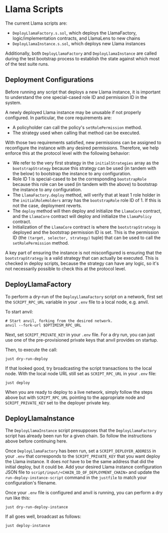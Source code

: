 # Llama Scripts

The current Llama scripts are:
* `DeployLlamaFactory.s.sol`, which deploys the LlamaFactory, logic/implementation contracts, and LlamaLens to new chains
* `DeployLlamaInstance.s.sol`, which deploys new Llama instances

Additionally, both `DeployLlamaFactory` and `DeployLlamaInstance` are called during the test bootstrap process to establish the state against which most of the test suite runs.

## Deployment Configurations

Before running any script that deploys a new Llama instance, it is important to understand the one special-cased role ID and permission ID in the system.

A newly deployed Llama instance may be unusable if not properly configured. In particular, the core requirements are:
- A policyholder can call the policy's `setRolePermission` method.
- The strategy used when calling that method can be executed.

With those two requirements satisfied, new permissions can be assigned to reconfigure the instance with any desired permissions.
Therefore, we help enforce this at the protocol level with the following behavior:

- We refer to the very first strategy in the `initialStrategies` array as the `bootstrapStrategy` because this strategy can be used (in tandem with the below) to bootstrap the instance to any configuration.
- Role ID 1 is special-cased to be the corresponding `bootstrapRole` because this role can be used (in tandem with the above) to bootstrap the instance to any configuration.
- The `LlamaFactory.deploy` method, will verify that at least 1 role holder in the `initialRoleHolders` array has the `bootstrapRole` role ID of 1. If this is not the case, deployment reverts.
- The `deploy` method will then deploy and initialize the `LlamaCore` contract, and the `LlamaCore` contract will deploy and initialize the `LlamaPolicy` contract.
- Initialization of the `LlamaCore` contract is where the `bootstrapStrategy` is deployed and the bootstrap permission ID is set. This is the permission ID (the `(target, selector, strategy)` tuple) that can be used to call the `setRolePermission` method.

A key part of ensuring the instance is not misconfigured is ensuring that the `bootstrapStrategy` is a valid strategy that can actually be executed. This is checked in deploy scripts, because the strategy can have any logic, so it's not necessarily possible to check this at the protocol level.

## DeployLlamaFactory

To perform a dry-run of the `DeployLlamaFactory` script on a network, first set the
`SCRIPT_RPC_URL` variable in your `.env` file to a local node, e.g. anvil.

To start anvil:

```shell
# Start anvil, forking from the desired network.
anvil --fork-url $OPTIMISM_RPC_URL
```
Next, set `SCRIPT_PRIVATE_KEY` in your `.env` file. For a dry run, you can just
use one of the pre-provisioned private keys that anvil provides on startup.

Then, to execute the call:

```shell
just dry-run-deploy
```

If that looked good, try broadcasting the script transactions to the local node.
With the local node URL still set as `SCRIPT_RPC_URL` in your `.env` file:

```shell
just deploy
```

When you are ready to deploy to a live network, simply follow the steps above
but with `SCRIPT_RPC_URL` pointing to the appropriate node and
`SCRIPT_PRIVATE_KEY` set to the deployer private key.

## DeployLlamaInstance

The `DeployLlamaInstance` script presupposes that the `DeployLlamaFactory` script has already
been run for a given chain. So follow the instructions above before continuing
here.

Once `DeployLlamaFactory` has been run, set a `SCRIPT_DEPLOYER_ADDRESS` in your `.env` that corresponds to the `SCRIPT_PRIVATE_KEY` that you want deploy the Llama instance.
It does *not* have to be the same address that did the initial deploy, but it could be.
Add your desired Llama instance configuration JSON file to `script/input/<CHAIN_ID_OF_DEPLOYMENT_CHAIN>` and update the `run-deploy-instance-script` command in the `justfile` to match your configuration's filename.

Once your `.env` file is configured and anvil is running, you can perform a dry
run like this:

```shell
just dry-run-deploy-instance
```

If all goes well, broadcast as follows:

```shell
just deploy-instance
```
